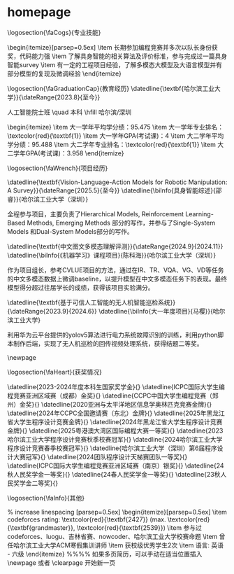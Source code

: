 # homepage

\logosection{\faCogs}{专业技能}

\begin{itemize}[parsep=0.5ex]
  \item 长期参加编程竞赛并多次以队长身份获奖，代码能力强
  \item 了解具身智能的相关算法及评价标准，参与完成过一篇具身智能survey
  \item 有一定的工程项目经验，了解多模态大模型及大语言模型并有部分模型的复现及微调经验
\end{itemize}

\logosection{\faGraduationCap}{教育经历}
\datedline{\textbf{哈尔滨工业大学}}{\dateRange{2023.8}{至今}}


人工智能院士班 \quad 本科 \hfill 哈尔滨/深圳

\begin{itemize}
  \item 大一学年平均学分绩：95.475
  \item 大一学年专业排名：\textcolor{red}{\textbf{1}}
  \item 大一学年GPA(考试课)：4
  \item 大二学年平均学分绩：95.488
  \item 大二学年专业排名：\textcolor{red}{\textbf{1}}
  \item 大二学年GPA(考试课)：3.958
\end{itemize}

\logosection{\faWrench}{项目经历}

\datedline{\textbf{Vision-Language-Action Models for Robotic Manipulation: A Survey}}{\dateRange{2025.5}{至今}}
\datedline{\biInfo{具身智能综述}{邵睿}}{哈尔滨工业大学（深圳）}

全程参与项目，主要负责了Hierarchical Models, Reinforcement Learning-Based Methods, Emerging Methods 部分的写作，并参与了Single-System Models 和Dual-System Models部分的写作。

\datedline{\textbf{中文图文多模态理解评测}}{\dateRange{2024.9}{2024.11}}
\datedline{\biInfo{《机器学习》课程项目}{陈科海}}{哈尔滨工业大学（深圳）}

作为项目组长，参考CVLUE项目的方法，通过在IR、TR、VQA、VG、VD等任务的中文多模态数据上微调baseline，以提升模型在中文多模态任务下的表现。最终模型得分超过往届学长的成绩，获得该项目实验满分。

\datedline{\textbf{基于可信人工智能的无人机智能巡检系统}}{\dateRange{2023.9}{2024.6}}
\datedline{\biInfo{大一年度项目}{马樱}}{哈尔滨工业大学}

利用华为云平台提供的yolov5算法进行电力系统故障识别的训练，利用python脚本制作后端，实现了无人机巡检的回传视频处理系统，获得结题二等奖。

\newpage

\logosection{\faHeart}{获奖情况}

\datedline{2023-2024年度本科生国家奖学金}{}
\datedline{ICPC国际大学生编程竞赛亚洲区域赛（成都）金奖}{}
\datedline{CCPC中国大学生编程竞赛（郑州）金奖}{}
\datedline{2020亚洲与太平洋地区信息学奥林匹克竞赛金牌}{}
\datedline{2024年CCPC全国邀请赛（东北）金牌}{}
\datedline{2025年黑龙江省大学生程序设计竞赛金牌}{}
\datedline{2024年黑龙江省大学生程序设计竞赛金牌}{}
\datedline{2025粤港澳大湾区国际编程大赛一等奖}{}
\datedline{2023哈尔滨工业大学程序设计竞赛秋季校赛冠军}{}
\datedline{2024哈尔滨工业大学程序设计竞赛春季校赛冠军}{}
\datedline{哈尔滨工业大学（深圳）第6届程序设计大赛冠军}{}
\datedline{2024团队程序设计天梯赛团队一等奖}{}
\datedline{ICPC国际大学生编程竞赛亚洲区域赛（南京）银奖}{}
\datedline{24秋人民奖学金一等奖}{}
\datedline{24春人民奖学金一等奖}{}
\datedline{23秋人民奖学金二等奖}{}

\logosection{\faInfo}{其他}

% increase linespacing [parsep=0.5ex]
\begin{itemize}[parsep=0.5ex]
  \item codeforces rating: \textcolor{red}{\textbf{2427}} (max. \textcolor{red}{\textbf{grandmaster}}, \textcolor{red}{\textbf{2539}})
  \item 参与过codeforces、luogu、吉林省赛、nowcoder、哈尔滨工业大学校赛命题
  \item 曾任哈尔滨工业大学ACM寒假集训讲师
  \item 获校级优秀学生2次
  \item 语言: 英语 - 六级
\end{itemize}
%%%% 如果多页简历，可以手动在适当位置插入 \newpage 或者 \clearpage 开始新一页
